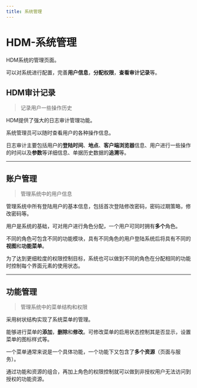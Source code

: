 ```yaml
---
title: 系统管理
---
```


# HDM-系统管理

HDM系统的管理页面。

可以对系统进行配置，完善**用户信息**，**分配权限**，**查看审计记录**等。


## HDM审计记录

> 记录用户一些操作历史

HDM提供了强大的日志审计管理功能。

系统管理员可以随时查看用户的各种操作信息。

日志审计主要包括用户的**登陆时间**、**地点**、**客户端浏览器**信息、用户进行一些操作的时间以及**参数**等详细信息、单据历史数据的**追溯**等。


-------

## 账户管理

> 管理系统中的用户信息

管理系统中所有登陆用户的基本信息，包括首次登陆修改密码，密码过期策略，修改密码等。

用户是系统的基础，可对用户进行角色分配，一个用户可同时拥有**多个**角色。

不同的角色可包含不同的功能模块，具有不同角色的用户登陆系统后将具有不同的**视图**和**功能菜单**。

为了达到更细粒度的权限控制目标，系统也可以做到不同的角色在分配相同的功能时控制每个界面元素的使用状态。


-------

## 功能管理

> 管理系统中的菜单结构和权限

采用树状结构实现了系统菜单的管理。

能够进行菜单的**添加**，**删除**和**修改**。可修改菜单的启用状态控制其是否显示，设置菜单的图标样式等。

一个菜单通常来说是一个具体功能，一个功能下又包含了**多个资源**（页面与服务）。

通过功能和资源的组合，再加上角色的权限控制就可以做到非授权用户无法访问到授权的功能资源。